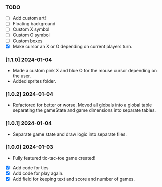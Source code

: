 
### TODO

- [ ] Add custom art!
 - [ ] Floating background
 - [ ] Custom X symbol
 - [ ] Custom O symbol
 - [ ] Custom boxes
 - [x] Make cursor an X or O depending on current players turn.

### [1.1.0] 2024-01-04

- Made a custom pink X and blue O for the mouse cursor depending on the user.
- Added sprites folder.

### [1.0.2] 2024-01-04

- Refactored for better or worse. Moved all globals into a global table separating the gameState and 
  game dimensions into separate tables.

### [1.0.1] 2024-01-04

- Separate game state and draw logic into separate files. 

### [1.0.0] 2024-01-03

- Fully featured tic-tac-toe game created!

- [x] Add code for ties
- [x] Add code for play again.
- [x] Add field for keeping text and score and number of games.